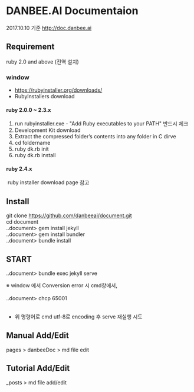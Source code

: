 # DANBEE.AI Documentaion
2017.10.10 기준
http://doc.danbee.ai

## Requirement
ruby 2.0 and above (전역 설치)

### window
 - https://rubyinstaller.org/downloads/
 - RubyInstallers download
 #### ruby 2.0.0 ~ 2.3.x
 1. run rubyinstaller.exe - "Add Ruby executables to your PATH" 반드시 체크 <br/>
 2. Development Kit download <br/> 
 3. Extract the compressed folder’s contents into any folder in C dirve <br/> 
 4. cd foldername <br/> 
 5. ruby dk.rb init <br/> 
 6. ruby dk.rb install <br/>
 #### ruby 2.4.x
  ruby installer download page 참고

## Install
git clone https://github.com/danbeeai/document.git <br/>
cd document <br/>
..document> gem install jekyll <br/>
..document> gem install bundler <br/>
..document> bundle install <br/>

## START
..document> bundle exec jekyll serve

※ window 에서 Conversion error 시 cmd창에서, <br/><br/>
  ..document> chcp 65001<br/><br/>
  - 위 명령어로 cmd utf-8로 encoding 후 serve 재실행 시도<br/>
  


## Manual Add/Edit
pages > danbeeDoc > md file edit

## Tutorial Add/Edit 
_posts > md file add/edit



  
